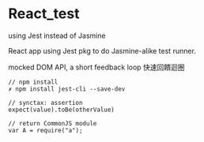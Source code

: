 # React_test
using Jest instead of Jasmine

React app using Jest pkg to do Jasmine-alike test runner.

mocked DOM API, a short feedback loop 快速回饋迴圈


    // npm install
    ✗ npm install jest-cli --save-dev

    // synctax: assertion
    expect(value).toBe(otherValue)

    // return CommonJS module
    var A = require("a");


